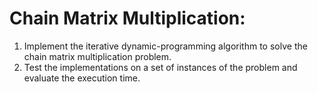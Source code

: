 # Chain Matrix Multiplication:

1. Implement the iterative dynamic-programming algorithm to solve the chain
matrix multiplication problem.
2. Test the implementations on a set of instances of the problem and evaluate
the execution time.